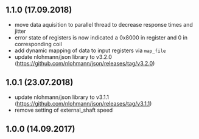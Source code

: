 ## 1.1.0 (17.09.2018)
- move data aquisition to parallel thread to decrease response times and jitter
- error state of registers is now indicated a 0x8000 in register and 0 in corresponding coil
- add dynamic mapping of data to input registers via `map_file`
- update nlohmann/json library to v3.2.0 (https://github.com/nlohmann/json/releases/tag/v3.2.0)

## 1.0.1 (23.07.2018)
- update nlohmann/json library to v3.1.1 (https://github.com/nlohmann/json/releases/tag/v3.1.1)
- remove setting of external_shaft speed

## 1.0.0 (14.09.2017)
